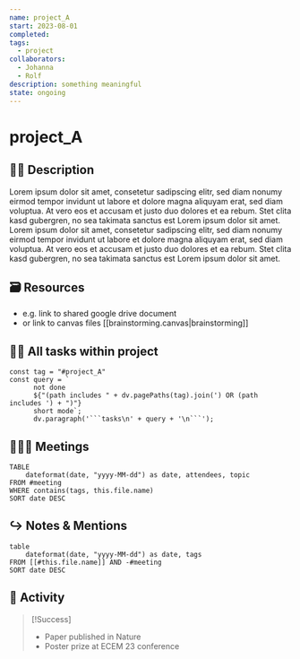 ```yaml
---
name: project_A
start: 2023-08-01
completed: 
tags:
  - project
collaborators:
  - Johanna
  - Rolf
description: something meaningful
state: ongoing
---
```

# project_A

## 🦸‍♀ Description
Lorem ipsum dolor sit amet, consetetur sadipscing elitr, sed diam nonumy eirmod tempor invidunt ut labore et dolore magna aliquyam erat, sed diam voluptua. At vero eos et accusam et justo duo dolores et ea rebum. Stet clita kasd gubergren, no sea takimata sanctus est Lorem ipsum dolor sit amet. Lorem ipsum dolor sit amet, consetetur sadipscing elitr, sed diam nonumy eirmod tempor invidunt ut labore et dolore magna aliquyam erat, sed diam voluptua. At vero eos et accusam et justo duo dolores et ea rebum. Stet clita kasd gubergren, no sea takimata sanctus est Lorem ipsum dolor sit amet.

## 🗃 Resources 
- e.g. link to shared google drive document
- or link to canvas files [[brainstorming.canvas|brainstorming]]

## 👷‍♀ All tasks within project 
```dataviewjs
const tag = "#project_A"
const query = `
	  not done
	  ${"(path includes " + dv.pagePaths(tag).join(') OR (path includes ') + ")"}
	  short mode`;
	  dv.paragraph('```tasks\n' + query + '\n```');
```


## 🧑‍🤝‍🧑 Meetings
```dataview
TABLE 
	dateformat(date, "yyyy-MM-dd") as date, attendees, topic
FROM #meeting
WHERE contains(tags, this.file.name)
SORT date DESC
```



## ↪ Notes & Mentions 
```dataview
table 
	dateformat(date, "yyyy-MM-dd") as date, tags
FROM [[#this.file.name]] AND -#meeting
SORT date DESC
```


## 🏅 Activity 
> [!Success]
> - Paper published in Nature
> - Poster prize at ECEM 23 conference

